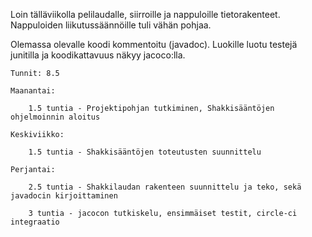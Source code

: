 
Loin tälläviikolla pelilaudalle, siirroille ja nappuloille tietorakenteet. Nappuloiden liikutussäännöille tuli vähän pohjaa. 

Olemassa olevalle koodi kommentoitu (javadoc). Luokille luotu testejä junitilla ja koodikattavuus näkyy jacoco:lla. 


    Tunnit: 8.5

    Maanantai: 
    
        1.5 tuntia - Projektipohjan tutkiminen, Shakkisääntöjen ohjelmoinnin aloitus

    Keskiviikko: 
    
        1.5 tuntia - Shakkisääntöjen toteutusten suunnittelu

    Perjantai: 
   
        2.5 tuntia - Shakkilaudan rakenteen suunnittelu ja teko, sekä javadocin kirjoittaminen

        3 tuntia - jacocon tutkiskelu, ensimmäiset testit, circle-ci integraatio

